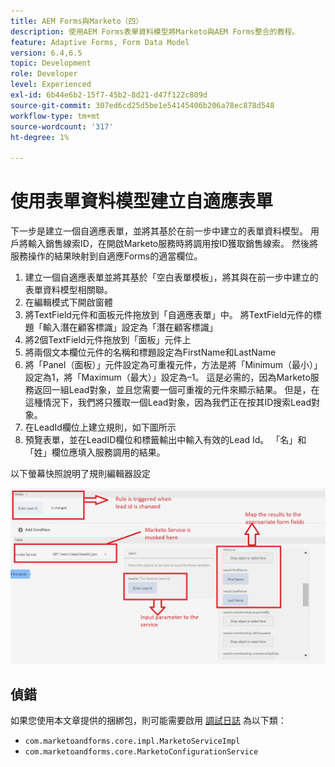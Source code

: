 ```yaml
---
title: AEM Forms與Marketo（四）
description: 使用AEM Forms表單資料模型將Marketo與AEM Forms整合的教程。
feature: Adaptive Forms, Form Data Model
version: 6.4,6.5
topic: Development
role: Developer
level: Experienced
exl-id: 6b44e6b2-15f7-45b2-8d21-d47f122c809d
source-git-commit: 307ed6cd25d5be1e54145406b206a78ec878d548
workflow-type: tm+mt
source-wordcount: '317'
ht-degree: 1%

---
```


# 使用表單資料模型建立自適應表單

下一步是建立一個自適應表單，並將其基於在前一步中建立的表單資料模型。
用戶將輸入銷售線索ID，在開啟Marketo服務時將調用按ID獲取銷售線索。 然後將服務操作的結果映射到自適應Forms的適當欄位。

1. 建立一個自適應表單並將其基於「空白表單模板」，將其與在前一步中建立的表單資料模型相關聯。
1. 在編輯模式下開啟窗體
1. 將TextField元件和面板元件拖放到「自適應表單」中。 將TextField元件的標題「輸入潛在顧客標識」設定為「潛在顧客標識」
1. 將2個TextField元件拖放到「面板」元件上
1. 將兩個文本欄位元件的名稱和標題設定為FirstName和LastName
1. 將「Panel（面板）」元件設定為可重複元件，方法是將「Minimum（最小）」設定為1，將「Maximum（最大）」設定為–1。 這是必需的，因為Marketo服務返回一組Lead對象，並且您需要一個可重複的元件來顯示結果。 但是，在這種情況下，我們將只獲取一個Lead對象，因為我們正在按其ID搜索Lead對象。
1. 在LeadId欄位上建立規則，如下圖所示
1. 預覽表單，並在LeadID欄位和標籤輸出中輸入有效的Lead Id。 「名」和「姓」欄位應填入服務調用的結果。

以下螢幕快照說明了規則編輯器設定

![規則編輯器](assets/ruleeditor.jfif)

## 偵錯

如果您使用本文章提供的捆綁包，則可能需要啟用 [調試日誌](http://localhost:4502/system/console/slinglog) 為以下類：

+ `com.marketoandforms.core.impl.MarketoServiceImpl`
+ `com.marketoandforms.core.MarketoConfigurationService`
